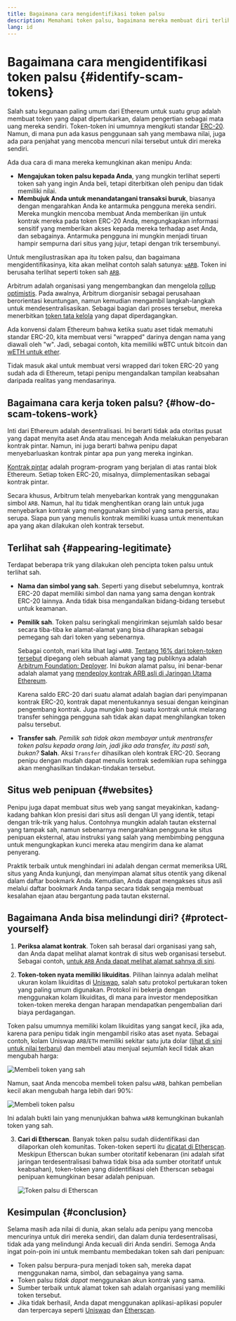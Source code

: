 ```yaml
---
title: Bagaimana cara mengidentifikasi token palsu
description: Memahami token palsu, bagaimana mereka membuat diri terlihat sah, dan cara menghindarinya.
lang: id
---
```


# Bagaimana cara mengidentifikasi token palsu {#identify-scam-tokens}

Salah satu kegunaan paling umum dari Ethereum untuk suatu grup adalah membuat token yang dapat dipertukarkan, dalam pengertian sebagai mata uang mereka sendiri. Token-token ini umumnya mengikuti standar [ERC-20](/developers/docs/standards/tokens/erc-20/). Namun, di mana pun ada kasus penggunaan sah yang membawa nilai, juga ada para penjahat yang mencoba mencuri nilai tersebut untuk diri mereka sendiri.

Ada dua cara di mana mereka kemungkinan akan menipu Anda:

- **Mengajukan token palsu kepada Anda**, yang mungkin terlihat seperti token sah yang ingin Anda beli, tetapi diterbitkan oleh penipu dan tidak memiliki nilai.
- **Membujuk Anda untuk menandatangani transaksi buruk**, biasanya dengan mengarahkan Anda ke antarmuka pengguna mereka sendiri. Mereka mungkin mencoba membuat Anda memberikan ijin untuk kontrak mereka pada token ERC-20 Anda, mengungkapkan informasi sensitif yang memberikan akses kepada mereka terhadap aset Anda, dan sebagainya. Antarmuka pengguna ini mungkin menjadi tiruan hampir sempurna dari situs yang jujur, tetapi dengan trik tersembunyi.

Untuk mengilustrasikan apa itu token palsu, dan bagaimana mengidentifikasinya, kita akan melihat contoh salah satunya: [`wARB`](https://etherscan.io/token/0xb047c8032b99841713b8e3872f06cf32beb27b82). Token ini berusaha terlihat seperti token sah [`ARB`](https://etherscan.io/address/0xb50721bcf8d664c30412cfbc6cf7a15145234ad1).

<ExpandableCard
title="Apa itu ARB?"
contentPreview=''>

Arbitrum adalah organisasi yang mengembangkan dan mengelola [rollup optimistis](/developers/docs/scaling/optimistic-rollups/). Pada awalnya, Arbitrum diorganisir sebagai perusahaan berorientasi keuntungan, namun kemudian mengambil langkah-langkah untuk mendesentralisasikan. Sebagai bagian dari proses tersebut, mereka menerbitkan [token tata kelola](/dao/#token-based-membership) yang dapat diperdagangkan.

</ExpandableCard>

<ExpandableCard
title="Mengapa token palsu disebut wARB?"
contentPreview=''>

Ada konvensi dalam Ethereum bahwa ketika suatu aset tidak mematuhi standar ERC-20, kita membuat versi "wrapped" darinya dengan nama yang diawali oleh "w". Jadi, sebagai contoh, kita memiliki wBTC untuk bitcoin dan <a href="https://cointelegraph.com/news/what-is-wrapped-ethereum-weth-and-how-does-it-work">wETH untuk ether</a>.

Tidak masuk akal untuk membuat versi wrapped dari token ERC-20 yang sudah ada di Ethereum, tetapi penipu mengandalkan tampilan keabsahan daripada realitas yang mendasarinya.

</ExpandableCard>

## Bagaimana cara kerja token palsu? {#how-do-scam-tokens-work}

Inti dari Ethereum adalah desentralisasi. Ini berarti tidak ada otoritas pusat yang dapat menyita aset Anda atau mencegah Anda melakukan penyebaran kontrak pintar. Namun, ini juga berarti bahwa penipu dapat menyebarluaskan kontrak pintar apa pun yang mereka inginkan.

<ExpandableCard
title="Apa itu kontrak pintar?"
contentPreview=''>

[Kontrak pintar](/developers/docs/smart-contracts/) adalah program-program yang berjalan di atas rantai blok Ethereum. Setiap token ERC-20, misalnya, diimplementasikan sebagai kontrak pintar.

</ExpandableCard>

Secara khusus, Arbitrum telah menyebarkan kontrak yang menggunakan simbol `ARB`. Namun, hal itu tidak menghentikan orang lain untuk juga menyebarkan kontrak yang menggunakan simbol yang sama persis, atau serupa. Siapa pun yang menulis kontrak memiliki kuasa untuk menentukan apa yang akan dilakukan oleh kontrak tersebut.

## Terlihat sah {#appearing-legitimate}

Terdapat beberapa trik yang dilakukan oleh pencipta token palsu untuk terlihat sah.

- **Nama dan simbol yang sah**. Seperti yang disebut sebelumnya, kontrak ERC-20 dapat memiliki simbol dan nama yang sama dengan kontrak ERC-20 lainnya. Anda tidak bisa mengandalkan bidang-bidang tersebut untuk keamanan.

- **Pemilik sah**. Token palsu seringkali mengirimkan sejumlah saldo besar secara tiba-tiba ke alamat-alamat yang bisa diharapkan sebagai pemegang sah dari token yang sebenarnya.

  Sebagai contoh, mari kita lihat lagi `wARB`. [Tentang 16% dari token-token tersebut](https://etherscan.io/token/0xb047c8032b99841713b8e3872f06cf32beb27b82?a=0x1c8db745abe3c8162119b9ef2c13864cd1fdd72f) dipegang oleh sebuah alamat yang tag publiknya adalah [Arbitrum Foundation: Deployer](https://etherscan.io/address/0x1c8db745abe3c8162119b9ef2c13864cd1fdd72f). Ini _bukan_ alamat palsu, ini benar-benar adalah alamat yang [mendeploy kontrak ARB asli di Jaringan Utama Ethereum](https://etherscan.io/tx/0x242b50ab4fe9896cb0439cfe6e2321d23feede7eeceb31aa2dbb46fc06ed2670).

  Karena saldo ERC-20 dari suatu alamat adalah bagian dari penyimpanan kontrak ERC-20, kontrak dapat menentukannya sesuai dengan keinginan pengembang kontrak. Juga mungkin bagi suatu kontrak untuk melarang transfer sehingga pengguna sah tidak akan dapat menghilangkan token palsu tersebut.

- **Transfer sah**. _Pemilik sah tidak akan membayar untuk mentransfer token palsu kepada orang lain, jadi jika ada transfer, itu pasti sah, bukan?_ **Salah**. Aksi `Transfer` dihasilkan oleh kontrak ERC-20. Seorang penipu dengan mudah dapat menulis kontrak sedemikian rupa sehingga akan menghasilkan tindakan-tindakan tersebut.

## Situs web penipuan {#websites}

Penipu juga dapat membuat situs web yang sangat meyakinkan, kadang-kadang bahkan klon presisi dari situs asli dengan UI yang identik, tetapi dengan trik-trik yang halus. Contohnya mungkin adalah tautan eksternal yang tampak sah, namun sebenarnya mengarahkan pengguna ke situs penipuan eksternal, atau instruksi yang salah yang membimbing pengguna untuk mengungkapkan kunci mereka atau mengirim dana ke alamat penyerang.

Praktik terbaik untuk menghindari ini adalah dengan cermat memeriksa URL situs yang Anda kunjungi, dan menyimpan alamat situs otentik yang dikenal dalam daftar bookmark Anda. Kemudian, Anda dapat mengakses situs asli melalui daftar bookmark Anda tanpa secara tidak sengaja membuat kesalahan ejaan atau bergantung pada tautan eksternal.

## Bagaimana Anda bisa melindungi diri? {#protect-yourself}

1. **Periksa alamat kontrak**. Token sah berasal dari organisasi yang sah, dan Anda dapat melihat alamat kontrak di situs web organisasi tersebut. Sebagai contoh, [untuk `ARB` Anda dapat melihat alamat sahnya di sini](https://docs.arbitrum.foundation/deployment-addresses#token).

2. **Token-token nyata memiliki likuiditas**. Pilihan lainnya adalah melihat ukuran kolam likuiditas di [Uniswap](https://uniswap.org/), salah satu protokol pertukaran token yang paling umum digunakan. Protokol ini bekerja dengan menggunakan kolam likuiditas, di mana para investor mendepositkan token-token mereka dengan harapan mendapatkan pengembalian dari biaya perdagangan.

Token palsu umumnya memiliki kolam likuiditas yang sangat kecil, jika ada, karena para penipu tidak ingin mengambil risiko atas aset nyata. Sebagai contoh, kolam Uniswap `ARB`/`ETH` memiliki sekitar satu juta dolar ([lihat di sini untuk nilai terbaru](https://info.uniswap.org/#/pools/0x755e5a186f0469583bd2e80d1216e02ab88ec6ca)) dan membeli atau menjual sejumlah kecil tidak akan mengubah harga:

![Membeli token yang sah](./uniswap-real.png)

Namun, saat Anda mencoba membeli token palsu `wARB`, bahkan pembelian kecil akan mengubah harga lebih dari 90%:

![Membeli token palsu](./uniswap-scam.png)

Ini adalah bukti lain yang menunjukkan bahwa `wARB` kemungkinan bukanlah token yang sah.

3. **Cari di Etherscan**. Banyak token palsu sudah diidentifikasi dan dilaporkan oleh komunitas. Token-token seperti itu [dicatat di Etherscan](https://info.etherscan.com/etherscan-token-reputation/). Meskipun Etherscan bukan sumber otoritatif kebenaran (ini adalah sifat jaringan terdesentralisasi bahwa tidak bisa ada sumber otoritatif untuk keabsahan), token-token yang diidentifikasi oleh Etherscan sebagai penipuan kemungkinan besar adalah penipuan.

   ![Token palsu di Etherscan](./etherscan-scam.png)

## Kesimpulan {#conclusion}

Selama masih ada nilai di dunia, akan selalu ada penipu yang mencoba mencurinya untuk diri mereka sendiri, dan dalam dunia terdesentralisasi, tidak ada yang melindungi Anda kecuali diri Anda sendiri. Semoga Anda ingat poin-poin ini untuk membantu membedakan token sah dari penipuan:

- Token palsu berpura-pura menjadi token sah, mereka dapat menggunakan nama, simbol, dan sebagainya yang sama.
- Token palsu _tidak dapat_ menggunakan akun kontrak yang sama.
- Sumber terbaik untuk alamat token sah adalah organisasi yang memiliki token tersebut.
- Jika tidak berhasil, Anda dapat menggunakan aplikasi-aplikasi populer dan terpercaya seperti [Uniswap](https://app.uniswap.org/#/swap) dan [Etherscan](https://etherscan.io/).
